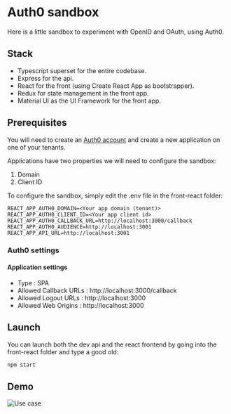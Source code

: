 # Auth0 sandbox

Here is a little sandbox to experiment with OpenID and OAuth, using Auth0.

## Stack

- Typescript superset for the entire codebase.
- Express for the api.
- React for the front (using Create React App as bootstrapper).
- Redux for state management in the front app.
- Material UI as the UI Framework for the front app.

## Prerequisites

You will need to create an [Auth0 account](https://auth0.com/signup?&signUpData=%7B%22category%22%3A%22button%22%7D&email=undefined) and create a new application on one of your tenants.

Applications have two properties we will need to configure the sandbox:

1. Domain
2. Client ID

To configure the sandbox, simply edit the .env file in the front-react folder:

```env
REACT_APP_AUTH0_DOMAIN=<Your app domain (tenant)>
REACT_APP_AUTH0_CLIENT_ID=<Your app client id>
REACT_APP_AUTH0_CALLBACK_URL=http://localhost:3000/callback
REACT_APP_AUTH0_AUDIENCE=http://localhost:3001
REACT_APP_API_URL=http://localhost:3001
```

### Auth0 settings

#### Application settings

- Type : SPA
- Allowed Callback URLs : http://localhost:3000/callback
- Allowed Logout URLs : http://localhost:3000
- Allowed Web Origins : http://localhost:3000

## Launch

You can launch both the dev api and the react frontend by going into the front-react folder and type a good old:

```cl
npm start
```

## Demo

![Use case](./misc/usecase.png)
